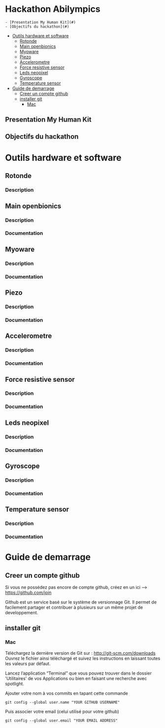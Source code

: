 # Hackathon Abilympics

	- [Presentation My Human Kit](#)
	- [Objectifs du hackathon](#)
- [Outils hardware et software](#)
	- [Rotonde](#)
	- [Main openbionics](#)
	- [Myoware](#)
	- [Piezo](#)
	- [Accelerometre](#)
	- [Force resistive sensor](#)
	- [Leds neopixel](#)
	- [Gyroscope](#)
	- [Temperature sensor](#)
- [Guide de demarrage](#)
	- [Creer un compte github](#)
	- [installer git](#)
		- [Mac](#)



## Presentation My Human Kit
## Objectifs du hackathon

# Outils hardware et software

## Rotonde
### Description

## Main openbionics
### Description
### Documentation

## Myoware
### Description
### Documentation

## Piezo
### Description
### Documentation

## Accelerometre
### Description
### Documentation

## Force resistive sensor
### Description
### Documentation

## Leds neopixel
### Description
### Documentation

## Gyroscope
### Description
### Documentation

## Temperature sensor
### Description
### Documentation


# Guide de demarrage

## Creer un compte github

Si vous ne possédez pas encore de compte github, créez en un ici --> https://github.com/join

Github est un service basé sur le système de versionnage Git. Il permet de facilement partager et contribuer à plusieurs sur un même projet de developpement.

## installer git

### Mac

Téléchargez la dernière version de Git sur : http://git-scm.com/downloads
Ouvrez le fichier ainsi téléchargé et suivez les instructions en laissant toutes les valeurs par défaut.

Lancez l’application “Terminal” que vous pouvez trouver dans le dossier 'Utilitaires' de vos Applications ou bien en faisant une recherche avec spotlight.

Ajouter votre nom à vos commits en tapant cette commande
```
git config --global user.name "YOUR GITHUB USERNAME"
```
Puis associer votre email (celui utilisé pour votre github)

```
git config --global user.email "YOUR EMAIL ADDRESS"
```

